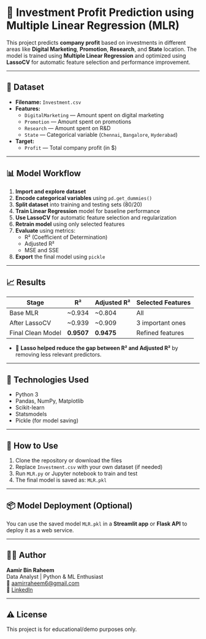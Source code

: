 
# 💼 Investment Profit Prediction using Multiple Linear Regression (MLR)

This project predicts **company profit** based on investments in different areas like **Digital Marketing**, **Promotion**, **Research**, and **State** location. The model is trained using **Multiple Linear Regression** and optimized using **LassoCV** for automatic feature selection and performance improvement.

---

## 📁 Dataset

- **Filename:** `Investment.csv`
- **Features:**
  - `DigitalMarketing` — Amount spent on digital marketing
  - `Promotion` — Amount spent on promotions
  - `Research` — Amount spent on R&D
  - `State` — Categorical variable (`Chennai`, `Bangalore`, `Hyderabad`)
- **Target:**
  - `Profit` — Total company profit (in $)

---

## 📊 Model Workflow

1. **Import and explore dataset**
2. **Encode categorical variables** using `pd.get_dummies()`
3. **Split dataset** into training and testing sets (80/20)
4. **Train Linear Regression** model for baseline performance
5. **Use LassoCV** for automatic feature selection and regularization
6. **Retrain model** using only selected features
7. **Evaluate** using metrics:
   - R² (Coefficient of Determination)
   - Adjusted R²
   - MSE and SSE
8. **Export** the final model using `pickle`

---

## 📈 Results

| Stage             | R²           | Adjusted R²     | Selected Features |
|------------------|--------------|------------------|--------------------|
| Base MLR         | ~0.934       | ~0.804           | All                |
| After LassoCV    | ~0.939       | ~0.909           | 3 important ones   |
| Final Clean Model| **0.9507**   | **0.9475**       | Refined features   |

- 📌 **Lasso helped reduce the gap between R² and Adjusted R²** by removing less relevant predictors.

---

## 🧠 Technologies Used

- Python 3
- Pandas, NumPy, Matplotlib
- Scikit-learn
- Statsmodels
- Pickle (for model saving)

---

## 🚀 How to Use

1. Clone the repository or download the files
2. Replace `Investment.csv` with your own dataset (if needed)
3. Run `MLR.py` or Jupyter notebook to train and test
4. The final model is saved as: `MLR.pkl`

---

## 📦 Model Deployment (Optional)

You can use the saved model `MLR.pkl` in a **Streamlit app** or **Flask API** to deploy it as a web service.

---

## 👨‍💻 Author

**Aamir Bin Raheem**  
Data Analyst | Python & ML Enthusiast  
📧 aamirraheem6@gmail.com  
🔗 [LinkedIn](https://www.linkedin.com/in/aamir-raheem-a8b3541b3/)

---

## ⚠️ License

This project is for educational/demo purposes only.
